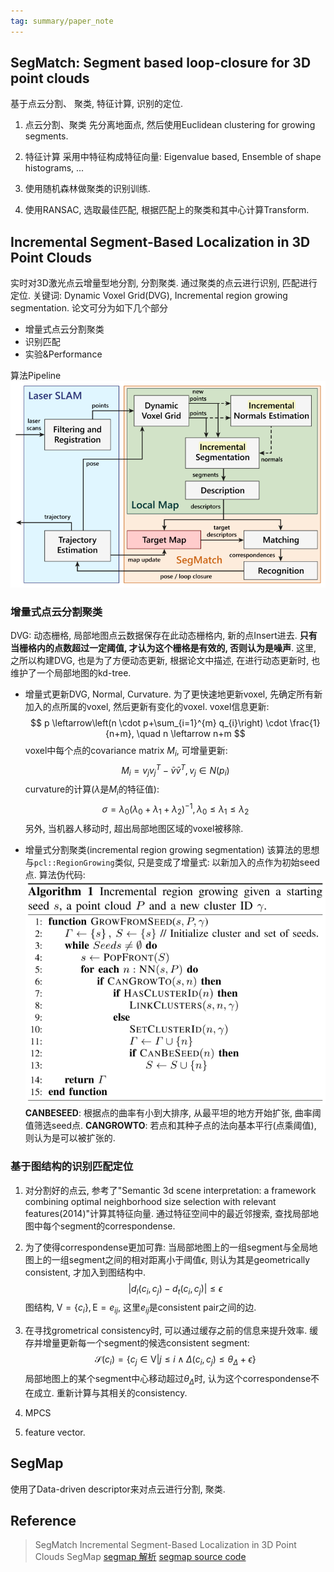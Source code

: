 ```yaml
---
tag: summary/paper_note
---
```

## SegMatch: Segment based loop-closure for 3D point clouds
基于点云分割、 聚类, 特征计算, 识别的定位.

1. 点云分割、聚类
先分离地面点, 然后使用Euclidean clustering for growing segments.

2. 特征计算
采用中特征构成特征向量: Eigenvalue based, Ensemble of shape histograms, ...

3. 使用随机森林做聚类的识别训练.

4. 使用RANSAC, 选取最佳匹配, 根据匹配上的聚类和其中心计算Transform.

## Incremental Segment-Based Localization in 3D Point Clouds
实时对3D激光点云增量型地分割, 分割聚类. 通过聚类的点云进行识别, 匹配进行定位.
关键词: Dynamic Voxel Grid(DVG), Incremental region growing segmentation.
论文可分为如下几个部分
* 增量式点云分割聚类
* 识别匹配
* 实验&Performance

算法Pipeline
![算法Pipeline](rc/inc_seg_pipeline.png)

### 增量式点云分割聚类
DVG: 动态栅格, 局部地图点云数据保存在此动态栅格内, 新的点Insert进去. __只有当栅格内的点数超过一定阈值, 才认为这个栅格是有效的, 否则认为是噪声__.
这里, 之所以构建DVG, 也是为了方便动态更新, 根据论文中描述, 在进行动态更新时, 也维护了一个局部地图的kd-tree.
* 增量式更新DVG, Normal, Curvature.
为了更快速地更新voxel, 先确定所有新加入的点所属的voxel, 然后更新有变化的voxel. 
voxel信息更新:
$$
p \leftarrow\left(n \cdot p+\sum_{i=1}^{m} q_{i}\right) \cdot \frac{1}{n+m}, \quad n \leftarrow n+m
$$
voxel中每个点的covariance matrix $M_i$, 可增量更新:
$$
M_i = v_j v_j^T - \bar{v} \bar{v}^T, v_j \in N(p_i)
$$
curvature的计算($\lambda$是$M_i$的特征值):
$$
\sigma = \lambda_0(\lambda_0 + \lambda_1 + \lambda_2)^{-1}, \lambda_0 \le \lambda_1 \le \lambda_2
$$
另外, 当机器人移动时, 超出局部地图区域的voxel被移除.

* 增量式分割聚类(incremental region growing segmentation)
该算法的思想与`pcl::RegionGrowing`类似, 只是变成了增量式: 以新加入的点作为初始seed点.
算法伪代码:
![inc seg](rc/inc_seg.png)
__CANBESEED__: 根据点的曲率有小到大排序, 从最平坦的地方开始扩张, 曲率阈值筛选seed点.
__CANGROWTO__: 若点和其种子点的法向基本平行(点乘阈值), 则认为是可以被扩张的.

### 基于图结构的识别匹配定位
1. 对分割好的点云, 参考了"Semantic 3d scene interpretation: a framework combining optimal neighborhood size selection with relevant features(2014)"计算其特征向量. 通过特征空间中的最近邻搜索, 查找局部地图中每个segment的correspondense.
2. 为了使得correspondense更加可靠: 当局部地图上的一组segment与全局地图上的一组segment之间的相对距离小于阈值$\epsilon$, 则认为其是geometrically consistent, 才加入到图结构中.
$$
| d_l(c_i, c_j) - d_t(c_i, c_j) | \le \epsilon
$$
图结构, $\mathrm{V} = \{c_i\}, \mathrm{E} = {e_{ij}}$, 这里$e_{ij}$是consistent pair之间的边.

3. 在寻找grometrical consistency时, 可以通过缓存之前的信息来提升效率.
缓存并增量更新每一个segment的候选consistent segment:
$$
\mathcal{S}(c_i) = \{c_j \in \mathrm{V} | j \le i \wedge \Delta(c_i, c_j) \le \theta_{\Delta} + \epsilon\}
$$
局部地图上的某个segment中心移动超过$\theta_\Delta$时, 认为这个correspondense不在成立. 重新计算与其相关的consistency.

5. MPCS
6. feature vector.

## SegMap
使用了Data-driven descriptor来对点云进行分割, 聚类.

## Reference
> SegMatch
> Incremental Segment-Based Localization in 3D Point Clouds
> SegMap
[segmap 解析](https://blog.csdn.net/weixin_42048023/article/details/88366746)
[segmap source code](https://github.com/ethz-asl/laser_slam)